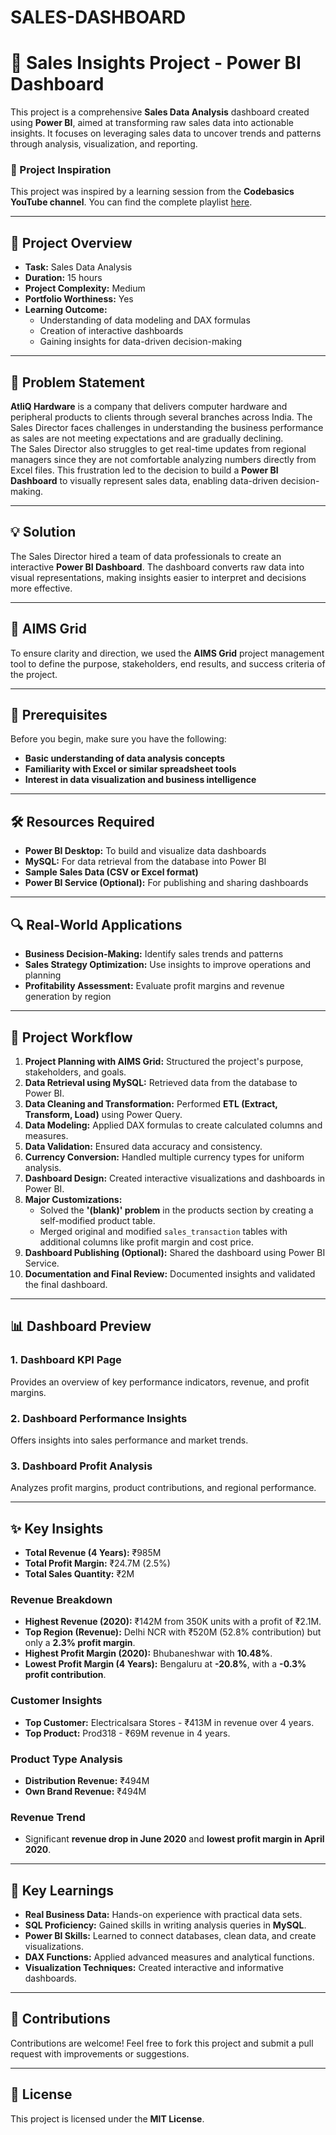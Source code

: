 # SALES-DASHBOARD

# 💼 Sales Insights Project - Power BI Dashboard

This project is a comprehensive **Sales Data Analysis** dashboard created using **Power BI**, aimed at transforming raw sales data into actionable insights. It focuses on leveraging sales data to uncover trends and patterns through analysis, visualization, and reporting. 

### 🌟 Project Inspiration
This project was inspired by a learning session from the **Codebasics YouTube channel**. You can find the complete playlist [here](https://www.youtube.com/c/Codebasics).

---

## 🚀 Project Overview

- **Task:** Sales Data Analysis  
- **Duration:** 15 hours  
- **Project Complexity:** Medium  
- **Portfolio Worthiness:** Yes  
- **Learning Outcome:**  
  - Understanding of data modeling and DAX formulas  
  - Creation of interactive dashboards  
  - Gaining insights for data-driven decision-making  

---

## 📝 Problem Statement

**AtliQ Hardware** is a company that delivers computer hardware and peripheral products to clients through several branches across India. The Sales Director faces challenges in understanding the business performance as sales are not meeting expectations and are gradually declining.  
The Sales Director also struggles to get real-time updates from regional managers since they are not comfortable analyzing numbers directly from Excel files. This frustration led to the decision to build a **Power BI Dashboard** to visually represent sales data, enabling data-driven decision-making.

---

## 💡 Solution

The Sales Director hired a team of data professionals to create an interactive **Power BI Dashboard**. The dashboard converts raw data into visual representations, making insights easier to interpret and decisions more effective.

---

## 🎯 AIMS Grid

To ensure clarity and direction, we used the **AIMS Grid** project management tool to define the purpose, stakeholders, end results, and success criteria of the project.

---

## 📝 Prerequisites

Before you begin, make sure you have the following:  
- **Basic understanding of data analysis concepts**  
- **Familiarity with Excel or similar spreadsheet tools**  
- **Interest in data visualization and business intelligence**  

---

## 🛠️ Resources Required

- **Power BI Desktop:** To build and visualize data dashboards  
- **MySQL:** For data retrieval from the database into Power BI  
- **Sample Sales Data (CSV or Excel format)**  
- **Power BI Service (Optional):** For publishing and sharing dashboards  

---

## 🔍 Real-World Applications

- **Business Decision-Making:** Identify sales trends and patterns  
- **Sales Strategy Optimization:** Use insights to improve operations and planning  
- **Profitability Assessment:** Evaluate profit margins and revenue generation by region  

---

## 📝 Project Workflow

1. **Project Planning with AIMS Grid:** Structured the project's purpose, stakeholders, and goals.  
2. **Data Retrieval using MySQL:** Retrieved data from the database to Power BI.  
3. **Data Cleaning and Transformation:** Performed **ETL (Extract, Transform, Load)** using Power Query.  
4. **Data Modeling:** Applied DAX formulas to create calculated columns and measures.  
5. **Data Validation:** Ensured data accuracy and consistency.  
6. **Currency Conversion:** Handled multiple currency types for uniform analysis.  
7. **Dashboard Design:** Created interactive visualizations and dashboards in Power BI.  
8. **Major Customizations:**  
   - Solved the **'(blank)' problem** in the products section by creating a self-modified product table.  
   - Merged original and modified `sales_transaction` tables with additional columns like profit margin and cost price.  
9. **Dashboard Publishing (Optional):** Shared the dashboard using Power BI Service.  
10. **Documentation and Final Review:** Documented insights and validated the final dashboard.  

---

## 📊 Dashboard Preview

### 1. Dashboard KPI Page  
Provides an overview of key performance indicators, revenue, and profit margins.  

### 2. Dashboard Performance Insights  
Offers insights into sales performance and market trends.  

### 3. Dashboard Profit Analysis  
Analyzes profit margins, product contributions, and regional performance.  

---

## ✨ Key Insights

- **Total Revenue (4 Years):** ₹985M  
- **Total Profit Margin:** ₹24.7M (2.5%)  
- **Total Sales Quantity:** ₹2M  

### Revenue Breakdown
- **Highest Revenue (2020):** ₹142M from 350K units with a profit of ₹2.1M.  
- **Top Region (Revenue):** Delhi NCR with ₹520M (52.8% contribution) but only a **2.3% profit margin**.  
- **Highest Profit Margin (2020):** Bhubaneshwar with **10.48%**.  
- **Lowest Profit Margin (4 Years):** Bengaluru at **-20.8%**, with a **-0.3% profit contribution**.  

### Customer Insights
- **Top Customer:** Electricalsara Stores - ₹413M in revenue over 4 years.  
- **Top Product:** Prod318 - ₹69M revenue in 4 years.  

### Product Type Analysis
- **Distribution Revenue:** ₹494M  
- **Own Brand Revenue:** ₹494M  

### Revenue Trend
- Significant **revenue drop in June 2020** and **lowest profit margin in April 2020**.  

---

## 📝 Key Learnings

- **Real Business Data:** Hands-on experience with practical data sets.  
- **SQL Proficiency:** Gained skills in writing analysis queries in **MySQL**.  
- **Power BI Skills:** Learned to connect databases, clean data, and create visualizations.  
- **DAX Functions:** Applied advanced measures and analytical functions.  
- **Visualization Techniques:** Created interactive and informative dashboards.  

---

## 💬 Contributions

Contributions are welcome! Feel free to fork this project and submit a pull request with improvements or suggestions.

---

## 📝 License

This project is licensed under the **MIT License**.  
